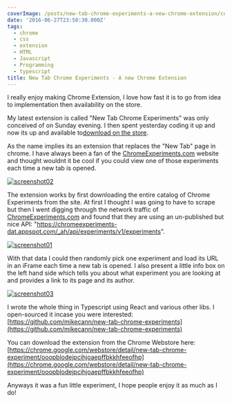 ```yaml
---
coverImage: /posts/new-tab-chrome-experiments-a-new-chrome-extension/cover.jpg
date: '2016-06-27T23:50:30.000Z'
tags:
  - chrome
  - css
  - extension
  - HTML
  - Javascript
  - Programming
  - typescript
title: New Tab Chrome Experiments - A new Chrome Extension
---
```


I really enjoy making Chrome Extension, I love how fast it is to go from idea to implementation then availability on the store.

My latest extension is called "New Tab Chrome Experiments" was only conceived of on Sunday evening. I then spent yesterday coding it up and now its up and available to[download on the store](https://chrome.google.com/webstore/detail/new-tab-chrome-experiment/ooopblodejpcihjoaepffbkkhfeeofhp).

<!-- more -->

As the name implies its an extension that replaces the "New Tab" page in chrome. I have always been a fan of the [ChromeExperiments.com](https://www.google.com.au/url?sa=t&rct=j&q=&esrc=s&source=web&cd=1&cad=rja&uact=8&ved=0ahUKEwjDnJ24scnNAhUEVZQKHazWAToQFggdMAA&url=https%3A%2F%2Fwww.chromeexperiments.com%2F&usg=AFQjCNEaGiHNhKCyriGCz9F5SW4LI9ufZw&sig2=BRh2RfR6Xe8Cj4cSKWZKTw) website and thought wouldnt it be cool if you could view one of those experiments each time a new tab is opened.

[![screenshot02](https://www.mikecann.co.uk/wp-content/uploads/2016/06/screenshot02.png)](https://www.mikecann.co.uk/wp-content/uploads/2016/06/screenshot02.png)

The extension works by first downloading the entire catalog of Chrome Experiments from the site. At first I thought I was going to have to scrape but then I went digging through the network traffic of [ChromeExperiments.com](https://ChromeExperiments.com) and found that they are using an un-published but nice API: "https://chromeexperiments-dat.appspot.com/_ah/api/experiments/v1/experiments".

[![screenshot01](https://www.mikecann.co.uk/wp-content/uploads/2016/06/screenshot01.png)](https://www.mikecann.co.uk/wp-content/uploads/2016/06/screenshot01.png)

With that data I could then randomly pick one experiment and load its URL in an iFrame each time a new tab is opened. I also present a little info box on the left hand side which tells you about what experiment you are looking at and provides a link to its page and its author.

[![screenshot03](https://www.mikecann.co.uk/wp-content/uploads/2016/06/screenshot03.png)](https://www.mikecann.co.uk/wp-content/uploads/2016/06/screenshot03.png)

I wrote the whole thing in Typescript using React and various other libs. I open-sourced it incase you were interested: [https://github.com/mikecann/new-tab-chrome-experiments](https://github.com/mikecann/new-tab-chrome-experiments)

You can download the extension from the Chrome Webstore here: [https://chrome.google.com/webstore/detail/new-tab-chrome-experiment/ooopblodejpcihjoaepffbkkhfeeofhp](https://chrome.google.com/webstore/detail/new-tab-chrome-experiment/ooopblodejpcihjoaepffbkkhfeeofhp)

Anyways it was a fun little experiment, I hope people enjoy it as much as I do!
